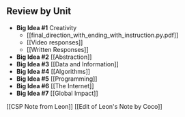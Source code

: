 Review by Unit
---
- **Big Idea #1** Creativity
	- [[final_direction_with_ending_with_instruction.py.pdf]]
	- [[Video responses]]
	- [[Written Responses]]
- **Big Idea #2** [[Abstraction]]
- **Big Idea #3** [[Data and Information]]
- **Big Idea #4** [[Algorithms]]
- **Big Idea #5** [[Programming]]
- **Big Idea #6** [[The Internet]]
- **Big Idea #7** [[Global Impact]]

[[CSP Note from Leon]]
[[Edit of Leon's Note by Coco]]
